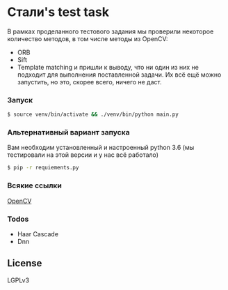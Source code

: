 # Стали's test task

В рамках проделанного тестового задания мы проверили некоторое количество методов, в том числе методы из OpenCV:
 - ORB
 - Sift
 - Template matching
и пришли к выводу, что ни один из них не подходит для выполнения поставленной задачи. Их всё ещё можно запустить, но это, скорее всего, ничего не даст.

### Запуск

```sh
$ source venv/bin/activate && ./venv/bin/python main.py
```

### Альтернативный вариант запуска
Вам необходим установленный и настроенный python 3.6 (мы тестировали на этой версии и у нас всё работало)
```sh
$ pip -r requiements.py
```

### Всякие ссылки

[OpenCV](https://opencv.org/)

### Todos

 - Haar Cascade
 - Dnn

License
----

LGPLv3 
